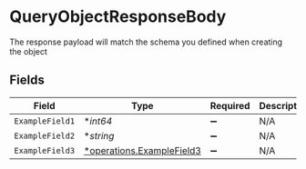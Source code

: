 # QueryObjectResponseBody

The response payload will match the schema you defined when creating the object


## Fields

| Field                                                                        | Type                                                                         | Required                                                                     | Description                                                                  | Example                                                                      |
| ---------------------------------------------------------------------------- | ---------------------------------------------------------------------------- | ---------------------------------------------------------------------------- | ---------------------------------------------------------------------------- | ---------------------------------------------------------------------------- |
| `ExampleField1`                                                              | **int64*                                                                     | :heavy_minus_sign:                                                           | N/A                                                                          | 1                                                                            |
| `ExampleField2`                                                              | **string*                                                                    | :heavy_minus_sign:                                                           | N/A                                                                          | hello                                                                        |
| `ExampleField3`                                                              | [*operations.ExampleField3](../../../pkg/models/operations/examplefield3.md) | :heavy_minus_sign:                                                           | N/A                                                                          |                                                                              |